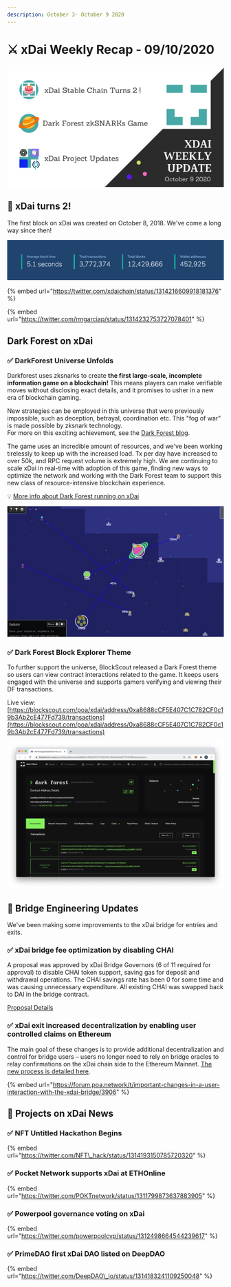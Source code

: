 ```yaml
---
description: October 3- October 9 2020
---
```


# ⚔️ xDai Weekly Recap - 09/10/2020

![](../../../.gitbook/assets/green-and-black-modern-sales-marketing-presentation%20%2814%29.png)

## 🎂 xDai turns 2!

The first block on xDai was created on October 8, 2018. We've come a long way since then!

![October 9, 2020](../../../.gitbook/assets/blockscout-today.jpg)

{% embed url="https://twitter.com/xdaichain/status/1314216609918181376" %}

{% embed url="https://twitter.com/rmgarciap/status/1314232753727078401" %}

## Dark Forest on xDai

### ✅ DarkForest Universe Unfolds

Darkforest uses zksnarks to create **the first large-scale, incomplete information game on a blockchain!** This means players can make verifiable moves without disclosing exact details, and it promises to usher in a new era of blockchain gaming.

New strategies can be employed in this universe that were previously impossible, such as deception, betrayal, coordination etc. This "fog of war" is made possible by zksnark technology.  
For more on this exciting achievement, see the [Dark Forest blog](https://blog.zkga.me/).

The game uses an incredible amount of resources, and we've been working tirelessly to keep up with the increased load. Tx per day have increased to over 50k, and RPC request volume is extremely high. We are continuing to scale xDai in real-time with adoption of this game, finding new ways to optimize the network and working with the Dark Forest team to support this new class of resource-intensive blockchain experience.

💡 [More info about Dark Forest running on xDai](../../project-spotlights/dark-forest.md)

![](../../../.gitbook/assets/df-tweet.jpg)

### ✅ Dark Forest Block Explorer Theme

To further support the universe, BlockScout released a Dark Forest theme so users can view contract interactions related to the game. It keeps users engaged with the universe and supports gamers verifying and viewing their DF transactions. 

Live view: [https://blockscout.com/poa/xdai/address/0xa8688cCF5E407C1C782CF0c19b3Ab2cE477Fd739/transactions](https://blockscout.com/poa/xdai/address/0xa8688cCF5E407C1C782CF0c19b3Ab2cE477Fd739/transactions)

![](../../../.gitbook/assets/dfbe.jpg)

## 🌉 Bridge Engineering Updates

We've been making some improvements to the xDai bridge for entries and exits.

### ✅ xDai bridge fee optimization by disabling CHAI

A proposal was approved by xDai Bridge Governors \(6 of 11 required for approval\) to disable CHAI token support, saving gas for deposit and withdrawal operations. The CHAI savings rate has been 0 for some time and was causing unnecessary expenditure. All existing CHAI was swapped back to DAI in the bridge contract.  
  
[Proposal Details](https://forum.poa.network/t/disable-chai-token-support-to-safe-gas-for-deposit-and-withdrawal-operations/3936)

### ✅ xDai exit increased decentralization by enabling user controlled claims on Ethereum

The main goal of these changes is to provide additional decentralization and control for bridge users – users no longer need to rely on bridge oracles to relay confirmations on the xDai chain side to the Ethereum Mainnet. [The new process is detailed here](../../../for-users/converting-xdai-via-bridge/moving-xdai-to-dai.md).

{% embed url="https://forum.poa.network/t/important-changes-in-a-user-interaction-with-the-xdai-bridge/3906" %}

## 📰 Projects on xDai News

### ✅ NFT Untitled Hackathon Begins

{% embed url="https://twitter.com/NFT\_hack/status/1314193150785720320" %}

### ✅ Pocket Network supports xDai at ETHOnline

{% embed url="https://twitter.com/POKTnetwork/status/1311799873637883905" %}

### ✅ Powerpool governance voting on xDai

{% embed url="https://twitter.com/powerpoolcvp/status/1312498664544239617" %}

### ✅ PrimeDAO first xDai DAO listed on DeepDAO

{% embed url="https://twitter.com/DeepDAO\_io/status/1314183241109250048" %}



